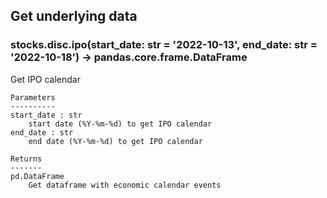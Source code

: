 ## Get underlying data 
### stocks.disc.ipo(start_date: str = '2022-10-13', end_date: str = '2022-10-18') -> pandas.core.frame.DataFrame

Get IPO calendar

    Parameters
    ----------
    start_date : str
        start date (%Y-%m-%d) to get IPO calendar
    end_date : str
        end date (%Y-%m-%d) to get IPO calendar

    Returns
    -------
    pd.DataFrame
        Get dataframe with economic calendar events
